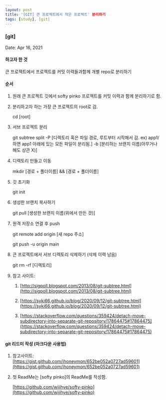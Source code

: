 ```yaml
---
layout: post
title: '[GIT] 큰 프로젝트에서 작은 프로젝트' 분리하기
tags: [study], [git]
---
```


### [git]

Date: Apr 16, 2021

#### 하고자 한 것

큰 프로젝트에서 프로젝트를 커밋 이력들과함께 개별 repo로 분리하기

#### 순서

1. 원래 큰 프로젝트 깃에서 softy pinko 프로젝트를 커밋 이력과 함께 분리하기로 함.

2. 분리하고자 하는 가장 큰 프로젝트의 root로 감.

   cd [root]

3. 서브 프로젝트 분리

   git subtree split -P [디렉토리 혹은 파일 경로, 루트부터 시작해서 감. ex) app1/ 하면 app1 아래에 있는 모든 파일이 분리됨.] -b [분리하는 브랜치 이름(아무거나 해도 상관 X)]

4. 디렉토리 만들고 이동

   mkdir [경로 + 폴더이름] && [경로 + 폴더이름]

5. 깃 초기화

   git init

6. 생성한 브랜치 복사하기

   git pull [생성한 브랜치 이름(위에서 만든 것)]

7. 원격 저장소 연결 후 push

   git remote add origin [새 repo 주소]

   git push -u origin main

8. 큰 프로젝트에서 서브 디렉토리 삭제하기 (삭제 이력 남음)

   git rm -rf [디렉토리]

9. 참고 사이트:

   1. [http://sigpoll.blogspot.com/2013/08/git-subtree.html](http://sigpoll.blogspot.com/2013/08/git-subtree.html)

   2. [https://syki66.github.io/blog/2020/09/12/git-subtree.html](https://syki66.github.io/blog/2020/09/12/git-subtree.html)

   3. [https://stackoverflow.com/questions/359424/detach-move-subdirectory-into-separate-git-repository/17864475#17864475](https://stackoverflow.com/questions/359424/detach-move-subdirectory-into-separate-git-repository/17864475#17864475)

#### git 리드미 작성 (마크다운 사용법)

1. 참고사이트: [https://gist.github.com/ihoneymon/652be052a0727ad59601](https://gist.github.com/ihoneymon/652be052a0727ad59601)

2. 첫 ReadMe는 [softy pinko]의 ReadMe를 작성함.

   [https://github.com/wijihye/softy-pinko](https://github.com/wijihye/softy-pinko)
